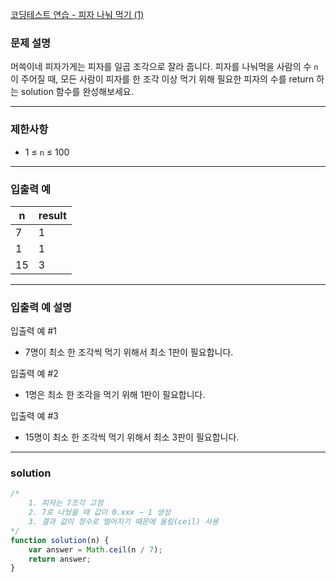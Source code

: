 [코딩테스트 연습 - 피자 나눠 먹기 (1)](https://school.programmers.co.kr/learn/courses/30/lessons/120814)

### **문제 설명**

머쓱이네 피자가게는 피자를 일곱 조각으로 잘라 줍니다. 피자를 나눠먹을 사람의 수 `n`이 주어질 때, 모든 사람이 피자를 한 조각 이상 먹기 위해 필요한 피자의 수를 return 하는 solution 함수를 완성해보세요.

---

### 제한사항

- 1 ≤ `n` ≤ 100

---

### 입출력 예

| n   | result |
| --- | ------ |
| 7   | 1      |
| 1   | 1      |
| 15  | 3      |

---

### 입출력 예 설명

입출력 예 #1

- 7명이 최소 한 조각씩 먹기 위해서 최소 1판이 필요합니다.

입출력 예 #2

- 1명은 최소 한 조각을 먹기 위해 1판이 필요합니다.

입출력 예 #3

- 15명이 최소 한 조각씩 먹기 위해서 최소 3판이 필요합니다.

---

### solution

```jsx
/*
    1. 피자는 7조각 고정
    2. 7로 나눴을 때 값이 0.xxx ~ 1 생성
    3. 결과 값이 정수로 떨어지기 때문에 올림(ceil) 사용
*/
function solution(n) {
	var answer = Math.ceil(n / 7);
	return answer;
}
```

